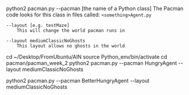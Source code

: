 python2 pacman.py
    --pacman [the name of a Python class]
        The Pacman code looks for this class in files called: `<something>Agent.py`

    --layout [e.g. testMaze]
        This will change the world pacman runs in

    --layout mediumClassicNoGhosts
        This layout allows no ghosts in the world

cd ~/Desktop/FromUbuntu/AIN
source Python_env/bin/activate
cd pacman/pacman_week_2
python2 pacman.py --pacman HungryAgent --layout mediumClassicNoGhosts

python2 pacman.py --pacman BetterHungryAgent --layout mediumClassicNoGhosts